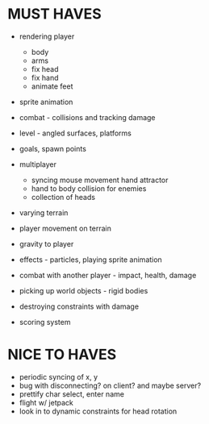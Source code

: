 # MUST HAVES

* rendering player
  * body
  * arms
  * fix head
  * fix hand
  * animate feet

* sprite animation

* combat - collisions and tracking damage

* level - angled surfaces, platforms

* goals, spawn points


* multiplayer
  * syncing mouse movement hand attractor
  * hand to body collision for enemies
  * collection of heads
* varying terrain
* player movement on terrain
* gravity to player
* effects - particles, playing sprite animation
* combat with another player - impact, health, damage
* picking up world objects - rigid bodies
* destroying constraints with damage
* scoring system

# NICE TO HAVES

* periodic syncing of x, y
* bug with disconnecting? on client? and maybe server?
* prettify char select, enter name
* flight w/ jetpack
* look in to dynamic constraints for head rotation

